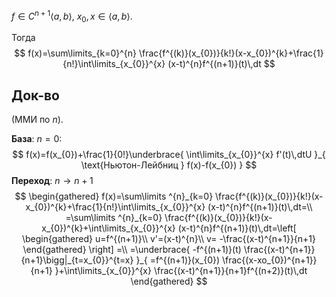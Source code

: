 $f \in C^{n+1}\langle a,b \rangle,\ x_{0},x \in \langle a, b \rangle$.

Тогда 
$$
f(x)=\sum\limits_{k=0}^{n} \frac{f^{(k)}(x_{0})}{k!}(x-x_{0})^{k}+\frac{1}{n!}\int\limits_{x_{0}}^{x} (x-t)^{n}f^{(n+1)}(t)\,dt
$$
## Док-во

(ММИ по $n$).

**База**: $n=0$:
$$
f(x)=f(x_{0})+\frac{1}{0!}\underbrace{ \int\limits_{x_{0}}^{x} f'(t)\,dtU }_{ \text{Ньютон-Лейбниц } f(x)-f(x_{0}) } 
$$
**Переход**: $n\to n+1$
$$
\begin{gathered}
f(x)=\sum\limits ^{n}_{k=0} \frac{f^{(k)}(x_{0})}{k!}(x-x_{0})^{k}+\frac{1}{n!}\int\limits_{x_{0}}^{x} (x-t)^{n}f^{(n+1)}(t)\,dt=\\
=\sum\limits ^{n}_{k=0} \frac{f^{(k)}(x_{0})}{k!}(x-x_{0})^{k}+\int\limits_{x_{0}}^{x} (x-t)^{n}f^{(n+1)}(t)\,dt=\left[ \begin{gathered}
u=f^{(n+1)}\\ v'=(x-t)^{n}\\ v= -\frac{(x-t)^{n+1}}{n+1}
\end{gathered} \right] =\\
=\underbrace{ -f^{(n+1)}(t) \frac{(x-t)^{n+1}}{n+1}\bigg|_{t=x_{0}}^{t=x} }_{ =f^{(n+1)}(x_{0}) \frac{(x-xo_{0})^{n+1}}{n+1} }+\int\limits_{x_{0}}^{x} \frac{(x-t)^{n+1}}{n+1}f^{(n+2)}(t)\,dt 
\end{gathered}
$$